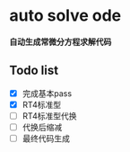 # auto solve ode

**自动生成常微分方程求解代码**

## Todo list

- [x] 完成基本pass
- [x] RT4标准型
- [ ] RT4标准型代换
- [ ] 代换后缩减
- [ ] 最终代码生成
